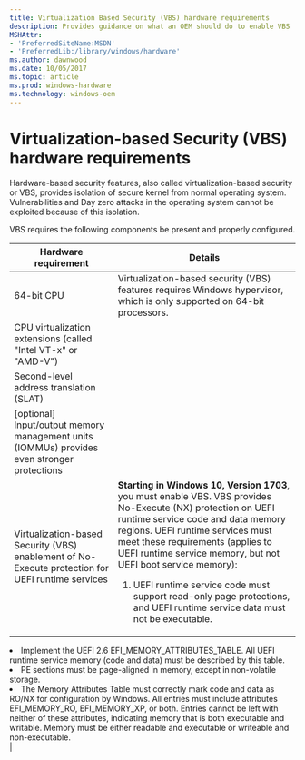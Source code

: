 ```yaml
---
title: Virtualization Based Security (VBS) hardware requirements
description: Provides guidance on what an OEM should do to enable VBS
MSHAttr:
- 'PreferredSiteName:MSDN'
- 'PreferredLib:/library/windows/hardware'
ms.author: dawnwood
ms.date: 10/05/2017
ms.topic: article
ms.prod: windows-hardware
ms.technology: windows-oem
---
```


# Virtualization-based Security (VBS) hardware requirements
Hardware-based security features, also called virtualization-based security or VBS, provides isolation of secure kernel from normal operating system. Vulnerabilities and Day zero attacks in the operating system cannot be exploited because of this isolation.

VBS requires the following components be present and properly configured. 

| Hardware requirement | Details |
|----------------------|---------|
| 64-bit CPU | Virtualization-based security (VBS) features requires Windows hypervisor, which is only supported on 64-bit processors. |
| CPU virtualization extensions (called "Intel VT-x" or "AMD-V") |  |
| Second-level address translation (SLAT) |  |
| [optional] Input/output memory management units (IOMMUs) provides even stronger protections |  |
| Virtualization-based Security (VBS) enablement of No-Execute protection for UEFI runtime services | **Starting in Windows 10, Version 1703**, you must enable VBS. VBS provides No-Execute (NX) protection on UEFI runtime service code and data memory regions. UEFI runtime services must meet these requirements (applies to UEFI runtime service memory, but not UEFI boot service memory): <ol><li>UEFI runtime service code must support read-only page protections, and UEFI runtime service data must not be executable.</li>
<li>Implement the UEFI 2.6 EFI_MEMORY_ATTRIBUTES_TABLE. All UEFI runtime service memory (code and data) must be described by this table. </li>
<li>PE sections must be page-aligned in memory, except in non-volatile storage. </li>
<li>The Memory Attributes Table must correctly mark code and data as RO/NX for configuration by Windows. 
All entries must include attributes EFI_MEMORY_RO, EFI_MEMORY_XP, or both. Entries cannot be left with neither of these attributes, indicating memory that is both executable and writable. Memory must be either readable and executable or writeable and non-executable. </li> </ol> |
